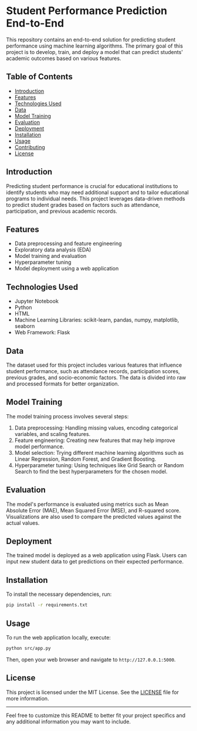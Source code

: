 # Student Performance Prediction End-to-End

This repository contains an end-to-end solution for predicting student performance using machine learning algorithms. The primary goal of this project is to develop, train, and deploy a model that can predict students' academic outcomes based on various features.

## Table of Contents

- [Introduction](#introduction)
- [Features](#features)
- [Technologies Used](#technologies-used)
- [Data](#data)
- [Model Training](#model-training)
- [Evaluation](#evaluation)
- [Deployment](#deployment)
- [Installation](#installation)
- [Usage](#usage)
- [Contributing](#contributing)
- [License](#license)

## Introduction

Predicting student performance is crucial for educational institutions to identify students who may need additional support and to tailor educational programs to individual needs. This project leverages data-driven methods to predict student grades based on factors such as attendance, participation, and previous academic records.

## Features

- Data preprocessing and feature engineering
- Exploratory data analysis (EDA)
- Model training and evaluation
- Hyperparameter tuning
- Model deployment using a web application

## Technologies Used

- Jupyter Notebook
- Python
- HTML
- Machine Learning Libraries: scikit-learn, pandas, numpy, matplotlib, seaborn
- Web Framework: Flask

## Data

The dataset used for this project includes various features that influence student performance, such as attendance records, participation scores, previous grades, and socio-economic factors. The data is divided into raw and processed formats for better organization.

## Model Training

The model training process involves several steps:
1. Data preprocessing: Handling missing values, encoding categorical variables, and scaling features.
2. Feature engineering: Creating new features that may help improve model performance.
3. Model selection: Trying different machine learning algorithms such as Linear Regression, Random Forest, and Gradient Boosting.
4. Hyperparameter tuning: Using techniques like Grid Search or Random Search to find the best hyperparameters for the chosen model.

## Evaluation

The model's performance is evaluated using metrics such as Mean Absolute Error (MAE), Mean Squared Error (MSE), and R-squared score. Visualizations are also used to compare the predicted values against the actual values.

## Deployment

The trained model is deployed as a web application using Flask. Users can input new student data to get predictions on their expected performance.

## Installation

To install the necessary dependencies, run:
```sh
pip install -r requirements.txt
```

## Usage

To run the web application locally, execute:
```sh
python src/app.py
```
Then, open your web browser and navigate to `http://127.0.0.1:5000`.


## License

This project is licensed under the MIT License. See the [LICENSE](LICENSE) file for more information.

---

Feel free to customize this README to better fit your project specifics and any additional information you may want to include.
